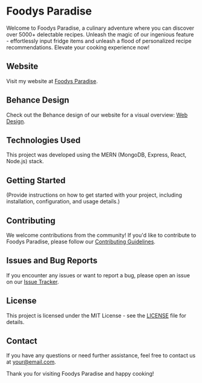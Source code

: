 # Foodys Paradise

Welcome to Foodys Paradise, a culinary adventure where you can discover over 5000+ delectable recipes. Unleash the magic of our ingenious feature - effortlessly input fridge items and unleash a flood of personalized recipe recommendations. Elevate your cooking experience now!

## Website

Visit my website at [Foodys Paradise](https://foodysparadisef.onrender.com).

## Behance Design

Check out the Behance design of our website for a visual overview: [Web Design](https://www.behance.net/gallery/178559595/FoodysParadise).

## Technologies Used

This project was developed using the MERN (MongoDB, Express, React, Node.js) stack.

## Getting Started

(Provide instructions on how to get started with your project, including installation, configuration, and usage details.)

## Contributing

We welcome contributions from the community! If you'd like to contribute to Foodys Paradise, please follow our [Contributing Guidelines](CONTRIBUTING.md).

## Issues and Bug Reports

If you encounter any issues or want to report a bug, please open an issue on our [Issue Tracker](https://github.com/yourusername/foodys-paradise/issues).

## License

This project is licensed under the MIT License - see the [LICENSE](LICENSE) file for details.

## Contact

If you have any questions or need further assistance, feel free to contact us at [your@email.com](mailto:your@email.com).

Thank you for visiting Foodys Paradise and happy cooking!

